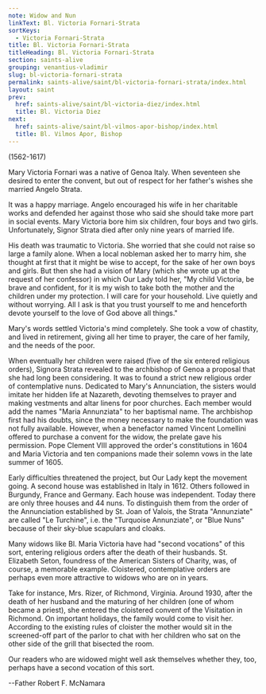```yaml
---
note: Widow and Nun
linkText: Bl. Victoria Fornari-Strata
sortKeys:
  - Victoria Fornari-Strata
title: Bl. Victoria Fornari-Strata
titleHeading: Bl. Victoria Fornari-Strata
section: saints-alive
grouping: venantius-vladimir
slug: bl-victoria-fornari-strata
permalink: saints-alive/saint/bl-victoria-fornari-strata/index.html
layout: saint
prev:
  href: saints-alive/saint/bl-victoria-diez/index.html
  title: Bl. Victoria Diez
next:
  href: saints-alive/saint/bl-vilmos-apor-bishop/index.html
  title: Bl. Vilmos Apor, Bishop
---
```

(1562-1617)

Mary Victoria Fornari was a native of Genoa Italy. When seventeen she desired to enter the convent, but out of respect for her father's wishes she married Angelo Strata.

It was a happy marriage. Angelo encouraged his wife in her charitable works and defended her against those who said she should take more part in social events. Mary Victoria bore him six children, four boys and two girls. Unfortunately, Signor Strata died after only nine years of married life.

His death was traumatic to Victoria. She worried that she could not raise so large a family alone. When a local nobleman asked her to marry him, she thought at first that it might be wise to accept, for the sake of her own boys and girls. But then she had a vision of Mary (which she wrote up at the request of her confessor) in which Our Lady told her, "My child Victoria, be brave and confident, for it is my wish to take both the mother and the children under my protection. I will care for your household. Live quietly and without worrying. All I ask is that you trust yourself to me and henceforth devote yourself to the love of God above all things."

Mary's words settled Victoria's mind completely. She took a vow of chastity, and lived in retirement, giving all her time to prayer, the care of her family, and the needs of the poor.

When eventually her children were raised (five of the six entered religious orders), Signora Strata revealed to the archbishop of Genoa a proposal that she had long been considering. It was to found a strict new religious order of contemplative nuns. Dedicated to Mary's Annunciation, the sisters would imitate her hidden life at Nazareth, devoting themselves to prayer and making vestments and altar linens for poor churches. Each member would add the names "Maria Annunziata" to her baptismal name. The archbishop first had his doubts, since the money necessary to make the foundation was not fully available. However, when a benefactor named Vincent Lomellini offered to purchase a convent for the widow, the prelate gave his permission. Pope Clement VIII approved the order's constitutions in 1604 and Maria Victoria and ten companions made their solemn vows in the late summer of 1605.

Early difficulties threatened the project, but Our Lady kept the movement going. A second house was established in Italy in 1612. Others followed in Burgundy, France and Germany. Each house was independent. Today there are only three houses and 44 nuns. To distinguish them from the order of the Annunciation established by St. Joan of Valois, the Strata "Annunziate" are called "Le Turchine", i.e. the "Turquoise Annunziate", or "Blue Nuns" because of their sky-blue scapulars and cloaks.

Many widows like Bl. Maria Victoria have had "second vocations" of this sort, entering religious orders after the death of their husbands. St. Elizabeth Seton, foundress of the American Sisters of Charity, was, of course, a memorable example. Cloistered, contemplative orders are perhaps even more attractive to widows who are on in years.

Take for instance, Mrs. Rizer, of Richmond, Virginia. Around 1930, after the death of her husband and the maturing of her children (one of whom became a priest), she entered the cloistered convent of the Visitation in Richmond. On important holidays, the family would come to visit her. According to the existing rules of cloister the mother would sit in the screened-off part of the parlor to chat with her children who sat on the other side of the grill that bisected the room.

Our readers who are widowed might well ask themselves whether they, too, perhaps have a second vocation of this sort.

\--Father Robert F. McNamara